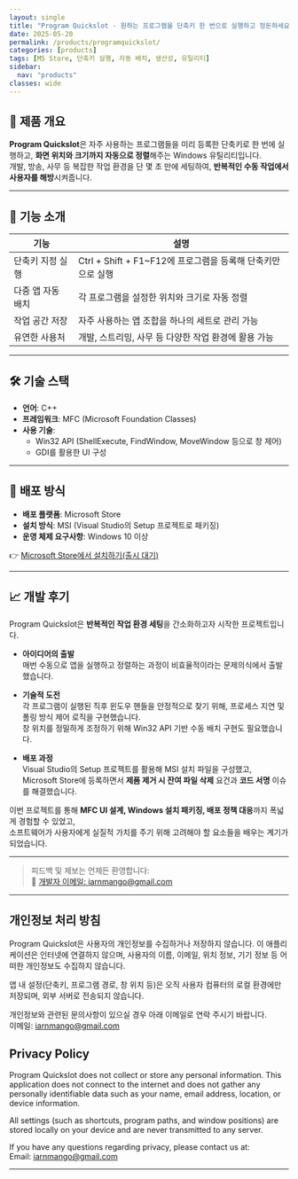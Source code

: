 ```yaml
---
layout: single
title: "Program Quickslot - 원하는 프로그램을 단축키 한 번으로 실행하고 정돈하세요!"
date: 2025-05-20
permalink: /products/programquickslot/
categories: [products]
tags: [MS Store, 단축키 실행, 자동 배치, 생산성, 유틸리티]
sidebar:
  nav: "products"
classes: wide
---
```


## 🔹 제품 개요

**Program Quickslot**은 자주 사용하는 프로그램들을 미리 등록한 단축키로 한 번에 실행하고, **화면 위치와 크기까지 자동으로 정렬**해주는 Windows 유틸리티입니다.  
개발, 방송, 사무 등 복잡한 작업 환경을 단 몇 초 만에 세팅하여, **반복적인 수동 작업에서 사용자를 해방**시켜줍니다.

---

## 🔧 기능 소개

| 기능 | 설명 |
|------|------|
| 단축키 지정 실행 | Ctrl + Shift + F1~F12에 프로그램을 등록해 단축키만으로 실행 |
| 다중 앱 자동 배치 | 각 프로그램을 설정한 위치와 크기로 자동 정렬 |
| 작업 공간 저장 | 자주 사용하는 앱 조합을 하나의 세트로 관리 가능 |
| 유연한 사용처 | 개발, 스트리밍, 사무 등 다양한 작업 환경에 활용 가능 |

---

## 🛠️ 기술 스택

- **언어**: C++
- **프레임워크**: MFC (Microsoft Foundation Classes)
- **사용 기술**:
  - Win32 API (ShellExecute, FindWindow, MoveWindow 등으로 창 제어)
  - GDI를 활용한 UI 구성

---

## 🚀 배포 방식

- **배포 플랫폼**: Microsoft Store
- **설치 방식**: MSI (Visual Studio의 Setup 프로젝트로 패키징)
- **운영 체제 요구사항**: Windows 10 이상

👉 [Microsoft Store에서 설치하기(출시 대기)](-)

---

## 📈 개발 후기

Program Quickslot은 **반복적인 작업 환경 세팅**을 간소화하고자 시작한 프로젝트입니다.

- **아이디어의 출발**  
  매번 수동으로 앱을 실행하고 정렬하는 과정이 비효율적이라는 문제의식에서 출발했습니다.

- **기술적 도전**  
  각 프로그램이 실행된 직후 윈도우 핸들을 안정적으로 찾기 위해, 프로세스 지연 및 폴링 방식 제어 로직을 구현했습니다.  
  창 위치를 정밀하게 조정하기 위해 Win32 API 기반 수동 배치 구현도 필요했습니다.

- **배포 과정**  
  Visual Studio의 Setup 프로젝트를 활용해 MSI 설치 파일을 구성했고,  
  Microsoft Store에 등록하면서 **제품 제거 시 잔여 파일 삭제** 요건과 **코드 서명** 이슈를 해결했습니다.

이번 프로젝트를 통해 **MFC UI 설계, Windows 설치 패키징, 배포 정책 대응**까지 폭넓게 경험할 수 있었고,  
소프트웨어가 사용자에게 실질적 가치를 주기 위해 고려해야 할 요소들을 배우는 계기가 되었습니다.

---

> 피드백 및 제보는 언제든 환영합니다:  
📮 [개발자 이메일: iarnmango@gmail.com](mailto://iarnmango@gmail.com)

---

## 개인정보 처리 방침

Program Quickslot은 사용자의 개인정보를 수집하거나 저장하지 않습니다.
이 애플리케이션은 인터넷에 연결하지 않으며, 사용자의 이름, 이메일, 위치 정보, 기기 정보 등 어떠한 개인정보도 수집하지 않습니다.

앱 내 설정(단축키, 프로그램 경로, 창 위치 등)은 오직 사용자 컴퓨터의 로컬 환경에만 저장되며, 외부 서버로 전송되지 않습니다.

개인정보와 관련된 문의사항이 있으실 경우 아래 이메일로 연락 주시기 바랍니다.  
이메일: iarnmango@gmail.com

## Privacy Policy

Program Quickslot does not collect or store any personal information.
This application does not connect to the internet and does not gather any personally identifiable data such as your name, email address, location, or device information.

All settings (such as shortcuts, program paths, and window positions) are stored locally on your device and are never transmitted to any server.

If you have any questions regarding privacy, please contact us at:  
Email: iarnmango@gmail.com

---
